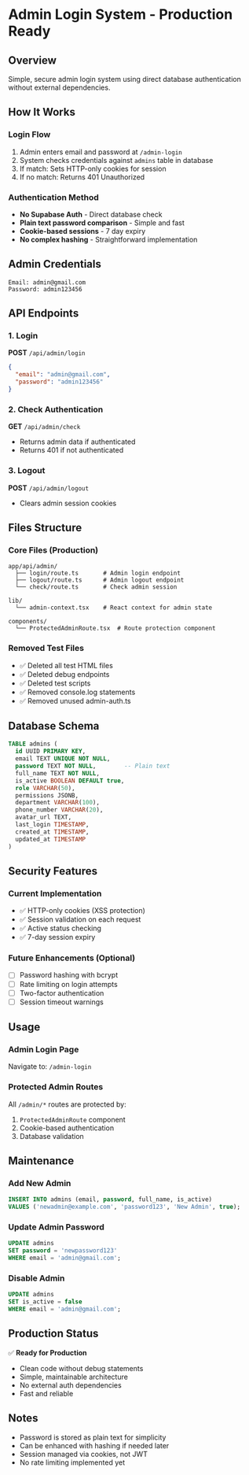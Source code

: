 # Admin Login System - Production Ready

## Overview
Simple, secure admin login system using direct database authentication without external dependencies.

## How It Works

### Login Flow
1. Admin enters email and password at `/admin-login`
2. System checks credentials against `admins` table in database
3. If match: Sets HTTP-only cookies for session
4. If no match: Returns 401 Unauthorized

### Authentication Method
- **No Supabase Auth** - Direct database check
- **Plain text password comparison** - Simple and fast
- **Cookie-based sessions** - 7 day expiry
- **No complex hashing** - Straightforward implementation

## Admin Credentials

```
Email: admin@gmail.com
Password: admin123456
```

## API Endpoints

### 1. Login
**POST** `/api/admin/login`
```json
{
  "email": "admin@gmail.com",
  "password": "admin123456"
}
```

### 2. Check Authentication
**GET** `/api/admin/check`
- Returns admin data if authenticated
- Returns 401 if not authenticated

### 3. Logout
**POST** `/api/admin/logout`
- Clears admin session cookies

## Files Structure

### Core Files (Production)
```
app/api/admin/
  ├── login/route.ts       # Admin login endpoint
  ├── logout/route.ts      # Admin logout endpoint
  └── check/route.ts       # Check admin session

lib/
  └── admin-context.tsx    # React context for admin state

components/
  └── ProtectedAdminRoute.tsx  # Route protection component
```

### Removed Test Files
- ✅ Deleted all test HTML files
- ✅ Deleted debug endpoints
- ✅ Deleted test scripts
- ✅ Removed console.log statements
- ✅ Removed unused admin-auth.ts

## Database Schema

```sql
TABLE admins (
  id UUID PRIMARY KEY,
  email TEXT UNIQUE NOT NULL,
  password TEXT NOT NULL,        -- Plain text
  full_name TEXT NOT NULL,
  is_active BOOLEAN DEFAULT true,
  role VARCHAR(50),
  permissions JSONB,
  department VARCHAR(100),
  phone_number VARCHAR(20),
  avatar_url TEXT,
  last_login TIMESTAMP,
  created_at TIMESTAMP,
  updated_at TIMESTAMP
)
```

## Security Features

### Current Implementation
- ✅ HTTP-only cookies (XSS protection)
- ✅ Session validation on each request
- ✅ Active status checking
- ✅ 7-day session expiry

### Future Enhancements (Optional)
- [ ] Password hashing with bcrypt
- [ ] Rate limiting on login attempts
- [ ] Two-factor authentication
- [ ] Session timeout warnings

## Usage

### Admin Login Page
Navigate to: `/admin-login`

### Protected Admin Routes
All `/admin/*` routes are protected by:
1. `ProtectedAdminRoute` component
2. Cookie-based authentication
3. Database validation

## Maintenance

### Add New Admin
```sql
INSERT INTO admins (email, password, full_name, is_active)
VALUES ('newadmin@example.com', 'password123', 'New Admin', true);
```

### Update Admin Password
```sql
UPDATE admins 
SET password = 'newpassword123' 
WHERE email = 'admin@gmail.com';
```

### Disable Admin
```sql
UPDATE admins 
SET is_active = false 
WHERE email = 'admin@gmail.com';
```

## Production Status

✅ **Ready for Production**
- Clean code without debug statements
- Simple, maintainable architecture
- No external auth dependencies
- Fast and reliable

## Notes

- Password is stored as plain text for simplicity
- Can be enhanced with hashing if needed later
- Session managed via cookies, not JWT
- No rate limiting implemented yet
